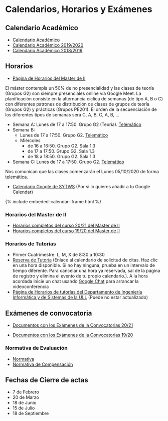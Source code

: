 # Calendarios, Horarios y Exámenes

## Calendario Académico

- <a href="https://www.ull.es/estudios-docencia/calendario-academico/" target="_blank">Calendario Académico</a>
- <a href="https://drive.google.com/open?id=1VGZXc0K6iK2Kg-8dTotm_Jqu7dwv_Tu5" target="_blank">Calendario Académico 2019/2020</a>
- <a href="https://drive.google.com/file/d/1YtPNm4vS73N21QHzstcYqEzPKJQHCKeD/view" target="_blank">Calendario Académico 2018/2019</a>



## Horarios

* [Página de Horarios del Master de II](https://www.ull.es/masteres/ingenieria-informatica/informacion-academica/horarios-y-calendario-examenes/)

El máster contempla un 50% de no presencialidad y las clases de teoría (Grupos G2) son siempre presenciales online vía Google Meet. La planificación consiste en la alternancia cíclica de semanas (de tipo A, B o C) con  diferentes patrones de distribución de clases de grupos de teoría (Grupos G2) y prácticas (Grupos PE201). El orden de la secuenciación de los diferentes tipos de semanas será C, A, B, C, A, B, …
* Semana A: Lunes de 17 a 17:50. Grupo G2 (Teoría). [Telemático][meet]
* Semana B: 
    * Lunes de 17 a 17:50. Grupo G2. [Telemático][meet]
    * Miércoles 
        * de 16 a 16:50. Grupo G2. Sala 1.3
        * de 17 a 17:50. Grupo G2. Sala 1.3
        * de 18 a 18:50. Grupo G2. Sala 1.3
* Semana C: Lunes de 17 a 17:50. Grupo G2. [Telemático][meet]

[meet]: https://meet.google.com/bhv-togn-ynm

Nos comunican que las clases comenzarán el Lunes 05/10/2020 de forma telemática.
 
* [Calendario Google de SYTWS](https://calendar.google.com/calendar/b/1?cid=dWxsLmVkdS5lc19oM2FiN3AzcmxmYW1qY25zbmhsdDZ1aGI0MEBncm91cC5jYWxlbmRhci5nb29nbGUuY29t) (Por si lo quieres añadir a tu Google Calendar)

{% include embeded-calendar-iframe.html %}

### Horarios del Master de II 

* <a href="https://drive.google.com/file/d/1j97jIXuJ3fEXYLD8XA0HZG2WtV_Vo0vp/view" target="_blank">Horarios completos del curso 20/21 del Master de II</a>
* <a href="https://docs.google.com/document/d/1RprRwWi3BD2tMkWzrxFlCHMDpajECqg97Tom8-tpog4/edit?ts=5d7a7ae4" target="_blank">Horarios completos del curso 19/20 del Master de II</a>

### Horarios de Tutorías

* Primer Cuatrimestre: L, M, X de 8:30 a 10:30
* <a href="https://calendar.google.com/calendar/u/0/selfsched?sstoken=UUd1YlJSLURtcE5JfGRlZmF1bHR8ZmNiMWNmMTE4MjNjNzk1MWQwZGQyYTI4ZjZjYjZjY2E" target="_blank">Reserva de Tutoría</a>  (Enlace al calendario de solicitud de citas. Haz clic en una hora disponible. Si no hay ninguna, prueba en un intervalo de tiempo diferente. Para cancelar una hora ya reservada, sal de la página de registro y elimina el evento de tu propio calendario.).
A la hora acordada inicie un chat usando <a href="https://chat.google.com" target="_blank">Google Chat</a> para arrancar la videoconferencia
* <a href="https://docs.google.com/spreadsheets/d/1Ib_pSZcnagKwWyLvLmX5Hzref0JeLX0mKcVPnGrOglQ/edit#gid=0" target="_blank">Página de Horarios de tutorías del Departamento de Ingeniería Informática y de Sistemas de la ULL</a> (Puede no estar actualizado)



## Exámenes de convocatoria

- [Documentos con los Exámenes de la Convocatorias 20/21](https://drive.google.com/file/d/1I693fh0oBt-zpki1r63FqJPmOisA7Oxs/view)

- [Documentos con los Exámenes de la Convocatorias 19/20](https://docs.google.com/document/d/1L1vcYHPtowuP_v-1HLMtJms7S_efD3jHt9H4zrND1IU/edit)

### Normativa de Evaluación

* [Normativa](https://riull.ull.es/xmlui/bitstream/handle/915/4096/reglamento_evaluacion_calificacion.pdf)
* [Normativa de Compensación](https://riull.ull.es/xmlui/bitstream/handle/915/8580/acuerdo12.pdf?sequence=1&isAllowed=y)

## Fechas de Cierre de actas 

*  7 de Febrero
*  20 de Marzo
*  18 de Junio
*  15 de Julio
*  18 de Septiembre

